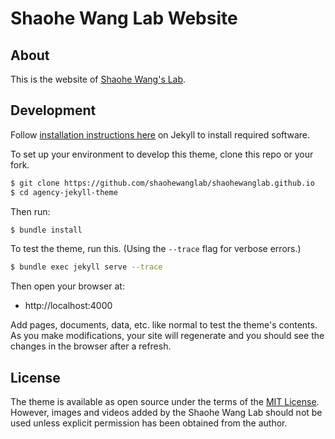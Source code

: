 # Shaohe Wang Lab Website

## About

This is the website of [Shaohe Wang's Lab](https://shaohewanglab.github.io).

## Development

Follow [installation instructions here](https://jekyllrb.com/docs/installation/) on Jekyll to install required software.

To set up your environment to develop this theme, clone this repo or your fork.

```sh
$ git clone https://github.com/shaohewanglab/shaohewanglab.github.io
$ cd agency-jekyll-theme
```

Then run:

```sh
$ bundle install
```

To test the theme, run this. (Using the `--trace` flag for verbose errors.)

```sh
$ bundle exec jekyll serve --trace
```

Then open your browser at:

- http://localhost:4000

Add pages, documents, data, etc. like normal to test the theme's contents. As you make modifications, your site will regenerate and you should see the changes in the browser after a refresh.

## License

The theme is available as open source under the terms of the [MIT License](https://opensource.org/licenses/MIT). However, images and videos added by the Shaohe Wang Lab should not be used unless explicit permission has been obtained from the author.
